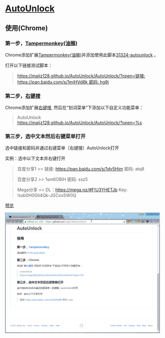 # [AutoUnlock](https://github.com/maijz128/AutoUnlock)

## 使用(Chrome)

### 第一步，[Tampermonkey(油猴)](http://tampermonkey.net/)

Chrome添加扩展[Tampermonkey(油猴)](https://chrome.google.com/webstore/detail/tampermonkey/dhdgffkkebhmkfjojejmpbldmpobfkfo)并添加使用此脚本[31324-autounlock](https://greasyfork.org/scripts/31324-autounlock) 。

打开以下链接测试脚本：

> [https://maijz128.github.io/AutoUnlock/AutoUnlock/?open=链接: https://pan.baidu.com/s/1miHVd8k 密码: hg9j](https://maijz128.github.io/AutoUnlock/AutoUnlock/?open=%E9%93%BE%E6%8E%A5%3A%20https%3A%2F%2Fpan.baidu.com%2Fs%2F1miHVd8k%20%E5%AF%86%E7%A0%81%3A%20hg9j)

### 第二步，[右键搜](https://chrome.google.com/webstore/detail/context-menus/phlfmkfpmphogkomddckmggcfpmfchpn)

Chrome添加扩展[右键搜](https://chrome.google.com/webstore/detail/context-menus/phlfmkfpmphogkomddckmggcfpmfchpn), 然后在“划词菜单”下添加以下自定义功能菜单：

> AutoUnlock    
> https://maijz128.github.io/AutoUnlock/AutoUnlock/?open=%s


### 第三步，选中文本然后右键菜单打开

选中链接和密码并通过右键菜单（右键搜）AutoUnlock打开

实例：选中以下文本并右键打开

> 百度分享1 >> 链接: https://pan.baidu.com/s/1dy5Him 密码: atq8 
>
> 百度分享2 >> 1sm6OBiH 密码: ssz5

> Mega分享 >> DL：https://mega.nz/#F!U3YHETJb Key: !ssb0H0GIi4Qk-JGCox5W0Q

[预览](http://wx3.sinaimg.cn/large/9ded8f97gy1fhkduvua59g21100soqgh.gif)

![image](https://github.com/maijz128/AutoUnlock/raw/master/2017-07-10_10-19-12.gif)
